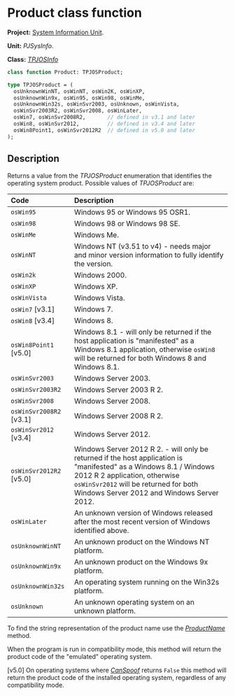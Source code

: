 # Product class function #

**Project:** [System Information Unit](../API.md).

**Unit:** _PJSysInfo_.

**Class:** _[TPJOSInfo](./TPJOSInfo.md)_

```pascal
class function Product: TPJOSProduct;

type TPJOSProduct = (
  osUnknownWinNT, osWinNT, osWin2K, osWinXP,
  osUnknownWin9x, osWin95, osWin98, osWinMe,
  osUnknownWin32s, osWinSvr2003, osUnknown, osWinVista,
  osWinSvr2003R2, osWinSvr2008, osWinLater,
  osWin7, osWinSvr2008R2,       // defined in v3.1 and later
  osWin8, osWinSvr2012,         // defined in v3.4 and later
  osWin8Point1, osWinSvr2012R2  // defined in v5.0 and later
);
```

## Description ##

Returns a value from the _TPJOSProduct_ enumeration that identifies the operating system product. Possible values of _TPJOSProduct_ are:

| Code | Description |
|:-----|:------------|
| `osWin95` | Windows 95 or Windows 95 OSR1. |
| `osWin98` | Windows 98 or Windows 98 SE. |
| `osWinMe` | Windows Me. |
| `osWinNT` | Windows NT (v3.51 to v4) - needs major and minor version information to fully identify the version. |
| `osWin2k` | Windows 2000. |
| `osWinXP` | Windows XP. |
| `osWinVista` | Windows Vista. |
| `osWin7` [v3.1] | Windows 7. |
| `osWin8` [v3.4]| Windows 8. |
| `osWin8Point1` [v5.0] | Windows 8.1 - will only be returned if the host application is "manifested" as a Windows 8.1 application, otherwise `osWin8` will be returned for both Windows 8 and Windows 8.1. |
| `osWinSvr2003` | Windows Server 2003. |
| `osWinSvr2003R2` | Windows Server 2003 R 2. |
| `osWinSvr2008` | Windows Server 2008. |
| `osWinSvr2008R2` [v3.1]| Windows Server 2008 R 2. |
| `osWinSvr2012` [v3.4] | Windows Server 2012. |
| `osWinSvr2012R2` [v5.0] | Windows Server 2012 R 2. - will only be returned if the host application is "manifested" as a Windows 8.1 / Windows 2012 R 2 application, otherwise `osWinSvr2012` will be returned for both Windows Server 2012 and Windows Server 2012. |
| `osWinLater` | An unknown version of Windows released after the most recent version of Windows identified above. |
| `osUnknownWinNT` | An unknown product on the Windows NT platform. |
| `osUnknownWin9x` | An unknown product on the Windows 9x platform. |
| `osUnknownWin32s` | An operating system running on the Win32s platform. |
| `osUnknown` | An unknown operating system on an unknown platform. |

To find the string representation of the product name use the _[ProductName](./TPJOSInfo-ProductName.md)_ method.

When the program is run in compatibility mode, this method will return the product code of the "emulated" operating system.

[v5.0] On operating systems where _[CanSpoof](./TPJOSInfo-CanSpoof.md)_ returns `False` this method will return the product code of the installed operating system, regardless of any compatibility mode.
